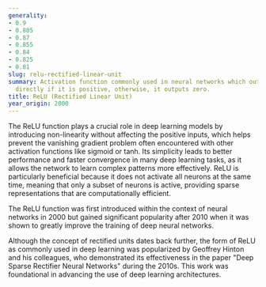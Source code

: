```yaml
---
generality:
- 0.9
- 0.885
- 0.87
- 0.855
- 0.84
- 0.825
- 0.81
slug: relu-rectified-linear-unit
summary: Activation function commonly used in neural networks which outputs the input
  directly if it is positive, otherwise, it outputs zero.
title: ReLU (Rectified Linear Unit)
year_origin: 2000
---
```


The ReLU function plays a crucial role in deep learning models by introducing non-linearity without affecting the positive inputs, which helps prevent the vanishing gradient problem often encountered with other activation functions like sigmoid or tanh. Its simplicity leads to better performance and faster convergence in many deep learning tasks, as it allows the network to learn complex patterns more effectively. ReLU is particularly beneficial because it does not activate all neurons at the same time, meaning that only a subset of neurons is active, providing sparse representations that are computationally efficient.

The ReLU function was first introduced within the context of neural networks in 2000 but gained significant popularity after 2010 when it was shown to greatly improve the training of deep neural networks.

Although the concept of rectified units dates back further, the form of ReLU as commonly used in deep learning was popularized by Geoffrey Hinton and his colleagues, who demonstrated its effectiveness in the paper "Deep Sparse Rectifier Neural Networks" during the 2010s. This work was foundational in advancing the use of deep learning architectures.